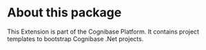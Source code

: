 ﻿# About this package

This Extension is part of the Cognibase Platform. It contains project templates to bootstrap Cognibase .Net projects.
